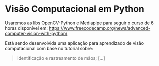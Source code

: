 # Visão Computacional em Python

Usaremos as libs OpenCV-Python e Mediapipe para seguir o curso de 6 horas disponível em:
https://www.freecodecamp.org/news/advanced-computer-vision-with-python/

Está sendo desenvolvida uma aplicação para aprendizado de visão computacional com base no tutorial sobre: 
> identificação e rastreamento de mãos;
[...]